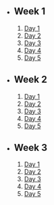 - ## Week 1
   1. [Day 1](https://www.facebook.com/iCodeguru/videos/1278530042749431)
   2. [Day 2](https://www.facebook.com/iCodeguru/videos/1257591305129630)
   3. [Day 3](https://www.facebook.com/iCodeguru/videos/933526081276998)
   4. [Day 4]()
   5. [Day 5](https://www.facebook.com/iCodeguru/videos/593153446257781)

- ## Week 2

   1. [Day 1]()
   2. [Day 2]()
   3. [Day 3]()
   4. [Day 4](https://www.facebook.com/iCodeguru/videos/297488379279173)
   5. [Day 5](https://www.facebook.com/iCodeguru/videos/812546316823650)

- ## Week 3

   1. [Day 1]()
   2. [Day 2](https://www.facebook.com/iCodeguru/videos/1197702844260073)
   3. [Day 3](https://www.facebook.com/iCodeguru/videos/1003392547681460)
   4. [Day 4]()
   5. [Day 5](https://www.facebook.com/iCodeguru/videos/812546316823650)